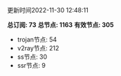 更新时间2022-11-30 12:48:11

**总订阅: 73**
**总节点: 1163**
**有效节点: 305**
- trojan节点: 54
- v2ray节点: 212
- ss节点: 30
- ssr节点: 9
